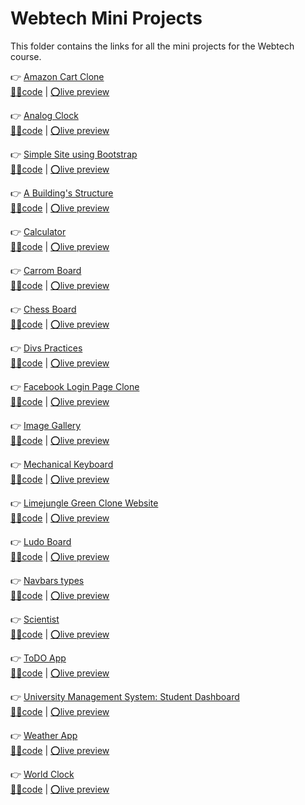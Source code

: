# Webtech Mini Projects

This folder contains the links for all the mini projects for the Webtech course.

👉 [Amazon Cart Clone](amazon-cart/) \
[👨‍💻code](https://github.com/Alok-Sci/webtech-mini-projects/tree/master/amazon-cart/) | [⭕live preview](https://alok-sci.github.io/webtech-mini-projects/amazon-cart/)

👉 [Analog Clock](analog-clock/) \
[👨‍💻code](https://github.com/Alok-Sci/webtech-mini-projects/tree/master/analog-clock/) | [⭕live preview](https://alok-sci.github.io/webtech-mini-projects/analog-clock/)

👉 [Simple Site using Bootstrap](bootstrap-task/) \
[👨‍💻code](https://github.com/Alok-Sci/webtech-mini-projects/tree/master/bootstrap-task/) | [⭕live preview](https://alok-sci.github.io/webtech-mini-projects/bootstrap-task/)

👉 [A Building's Structure](building/) \
[👨‍💻code](https://github.com/Alok-Sci/webtech-mini-projects/tree/master/building/) | [⭕live preview](https://alok-sci.github.io/webtech-mini-projects/building/)

👉 [Calculator](calculator/) \
[👨‍💻code](https://github.com/Alok-Sci/webtech-mini-projects/tree/master/calculator/) | [⭕live preview](https://alok-sci.github.io/webtech-mini-projects/calculator/)

👉 [Carrom Board](carrom/) \
[👨‍💻code](https://github.com/Alok-Sci/webtech-mini-projects/tree/master/carrom/) | [⭕live preview](https://alok-sci.github.io/webtech-mini-projects/carrom/)

👉 [Chess Board](chess/) \
[👨‍💻code](https://github.com/Alok-Sci/webtech-mini-projects/tree/master/chess/) | [⭕live preview](https://alok-sci.github.io/webtech-mini-projects/chess/)

👉 [Divs Practices](divs/) \
[👨‍💻code](https://github.com/Alok-Sci/webtech-mini-projects/tree/master/divs/) | [⭕live preview](https://alok-sci.github.io/webtech-mini-projects/divs/)

👉 [Facebook Login Page Clone](facebook-login/) \
[👨‍💻code](https://github.com/Alok-Sci/webtech-mini-projects/tree/master/facebook-login/) | [⭕live preview](https://alok-sci.github.io/webtech-mini-projects/facebook-login/)

👉 [Image Gallery](gallery/) \
[👨‍💻code](https://github.com/Alok-Sci/webtech-mini-projects/tree/master/gallery/) | [⭕live preview](https://alok-sci.github.io/webtech-mini-projects/gallery/)

👉 [Mechanical Keyboard](keyboard/) \
[👨‍💻code](https://github.com/Alok-Sci/webtech-mini-projects/tree/master/keyboard/) | [⭕live preview](https://alok-sci.github.io/webtech-mini-projects/keyboard/)

👉 [Limejungle Green Clone Website](limejungle-green-clone/) \
[👨‍💻code](https://github.com/Alok-Sci/webtech-mini-projects/tree/master/limejungle-green-clone/) | [⭕live preview](https://alok-sci.github.io/webtech-mini-projects/limejungle-green-clone/)

👉 [Ludo Board](ludo/) \
[👨‍💻code](https://github.com/Alok-Sci/webtech-mini-projects/tree/master/ludo/) | [⭕live preview](https://alok-sci.github.io/webtech-mini-projects/ludo/)

👉 [Navbars types](navbars/) \
[👨‍💻code](https://github.com/Alok-Sci/webtech-mini-projects/tree/master/navbars/) | [⭕live preview](https://alok-sci.github.io/webtech-mini-projects/navbars/)

👉 [Scientist](scientist/) \
[👨‍💻code](https://github.com/Alok-Sci/webtech-mini-projects/tree/master/scientist/) | [⭕live preview](https://alok-sci.github.io/webtech-mini-projects/scientist/)

👉 [ToDO App](todo-app/) \
[👨‍💻code](https://github.com/Alok-Sci/webtech-mini-projects/tree/master/todo-app/) | [⭕live preview](https://alok-sci.github.io/webtech-mini-projects/todo-app/)

👉 [University Management System: Student Dashboard](uml/) \
[👨‍💻code](https://github.com/Alok-Sci/webtech-mini-projects/tree/master/uml/) | [⭕live preview](https://alok-sci.github.io/webtech-mini-projects/uml/)

👉 [Weather App](weather-app/) \
[👨‍💻code](https://github.com/Alok-Sci/webtech-mini-projects/tree/master/weather-app/) | [⭕live preview](https://alok-sci.github.io/webtech-mini-projects/weather-app/)

👉 [World Clock](world-clock/) \
[👨‍💻code](https://github.com/Alok-Sci/webtech-mini-projects/tree/master/world-clock/) | [⭕live preview](https://alok-sci.github.io/webtech-mini-projects/world-clock/)

